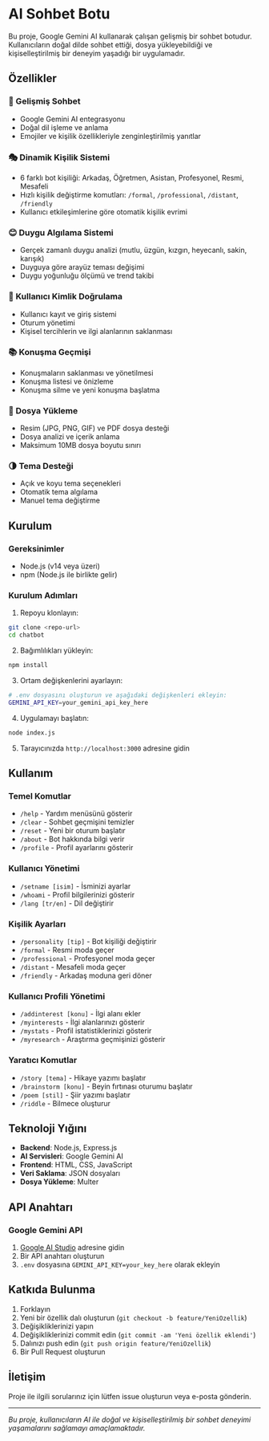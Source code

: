 # AI Sohbet Botu

Bu proje, Google Gemini AI kullanarak çalışan gelişmiş bir sohbet botudur. Kullanıcıların doğal dilde sohbet ettiği, dosya yükleyebildiği ve kişiselleştirilmiş bir deneyim yaşadığı bir uygulamadır.

## Özellikler

### 💬 Gelişmiş Sohbet
- Google Gemini AI entegrasyonu
- Doğal dil işleme ve anlama
- Emojiler ve kişilik özellikleriyle zenginleştirilmiş yanıtlar

### 🎭 Dinamik Kişilik Sistemi
- 6 farklı bot kişiliği: Arkadaş, Öğretmen, Asistan, Profesyonel, Resmi, Mesafeli
- Hızlı kişilik değiştirme komutları: `/formal`, `/professional`, `/distant`, `/friendly`
- Kullanıcı etkileşimlerine göre otomatik kişilik evrimi

### 😊 Duygu Algılama Sistemi
- Gerçek zamanlı duygu analizi (mutlu, üzgün, kızgın, heyecanlı, sakin, karışık)
- Duyguya göre arayüz teması değişimi
- Duygu yoğunluğu ölçümü ve trend takibi

### 🔐 Kullanıcı Kimlik Doğrulama
- Kullanıcı kayıt ve giriş sistemi
- Oturum yönetimi
- Kişisel tercihlerin ve ilgi alanlarının saklanması

### 📚 Konuşma Geçmişi
- Konuşmaların saklanması ve yönetilmesi
- Konuşma listesi ve önizleme
- Konuşma silme ve yeni konuşma başlatma

### 📎 Dosya Yükleme
- Resim (JPG, PNG, GIF) ve PDF dosya desteği
- Dosya analizi ve içerik anlama
- Maksimum 10MB dosya boyutu sınırı

### 🌗 Tema Desteği
- Açık ve koyu tema seçenekleri
- Otomatik tema algılama
- Manuel tema değiştirme

## Kurulum

### Gereksinimler
- Node.js (v14 veya üzeri)
- npm (Node.js ile birlikte gelir)

### Kurulum Adımları

1. Repoyu klonlayın:
```bash
git clone <repo-url>
cd chatbot
```

2. Bağımlılıkları yükleyin:
```bash
npm install
```

3. Ortam değişkenlerini ayarlayın:
```bash
# .env dosyasını oluşturun ve aşağıdaki değişkenleri ekleyin:
GEMINI_API_KEY=your_gemini_api_key_here
```

4. Uygulamayı başlatın:
```bash
node index.js
```

5. Tarayıcınızda `http://localhost:3000` adresine gidin

## Kullanım

### Temel Komutlar
- `/help` - Yardım menüsünü gösterir
- `/clear` - Sohbet geçmişini temizler
- `/reset` - Yeni bir oturum başlatır
- `/about` - Bot hakkında bilgi verir
- `/profile` - Profil ayarlarını gösterir

### Kullanıcı Yönetimi
- `/setname [isim]` - İsminizi ayarlar
- `/whoami` - Profil bilgilerinizi gösterir
- `/lang [tr/en]` - Dil değiştirir

### Kişilik Ayarları
- `/personality [tip]` - Bot kişiliği değiştirir
- `/formal` - Resmi moda geçer
- `/professional` - Profesyonel moda geçer
- `/distant` - Mesafeli moda geçer
- `/friendly` - Arkadaş moduna geri döner

### Kullanıcı Profili Yönetimi
- `/addinterest [konu]` - İlgi alanı ekler
- `/myinterests` - İlgi alanlarınızı gösterir
- `/mystats` - Profil istatistiklerinizi gösterir
- `/myresearch` - Araştırma geçmişinizi gösterir

### Yaratıcı Komutlar
- `/story [tema]` - Hikaye yazımı başlatır
- `/brainstorm [konu]` - Beyin fırtınası oturumu başlatır
- `/poem [stil]` - Şiir yazımı başlatır
- `/riddle` - Bilmece oluşturur

## Teknoloji Yığını

- **Backend**: Node.js, Express.js
- **AI Servisleri**: Google Gemini AI
- **Frontend**: HTML, CSS, JavaScript
- **Veri Saklama**: JSON dosyaları
- **Dosya Yükleme**: Multer

## API Anahtarı

### Google Gemini API
1. [Google AI Studio](https://makersuite.google.com/) adresine gidin
2. Bir API anahtarı oluşturun
3. `.env` dosyasına `GEMINI_API_KEY=your_key_here` olarak ekleyin

## Katkıda Bulunma

1. Forklayın
2. Yeni bir özellik dalı oluşturun (`git checkout -b feature/YeniOzellik`)
3. Değişikliklerinizi yapın
4. Değişikliklerinizi commit edin (`git commit -am 'Yeni özellik eklendi'`)
5. Dalınızı push edin (`git push origin feature/YeniOzellik`)
6. Bir Pull Request oluşturun

## İletişim

Proje ile ilgili sorularınız için lütfen issue oluşturun veya e-posta gönderin.

---

*Bu proje, kullanıcıların AI ile doğal ve kişiselleştirilmiş bir sohbet deneyimi yaşamalarını sağlamayı amaçlamaktadır.*